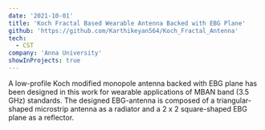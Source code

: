 ```yaml
---
date: '2021-10-01'
title: 'Koch Fractal Based Wearable Antenna Backed with EBG Plane'
github: 'https://github.com/Karthikeyan564/Koch_Fractal_Antenna'
tech:
  - CST
company: 'Anna University'
showInProjects: true
---
```


A low-profile Koch modified  monopole antenna backed  with  EBG  plane has  been  designed  in  this  work  for   wearable applications of MBAN band (3.5 GHz) standards.  The  designed  EBG-antenna  is  composed  of  a  triangular-shaped   microstrip antenna as a radiator and a 2 x 2 square-shaped EBG  plane as a reflector.